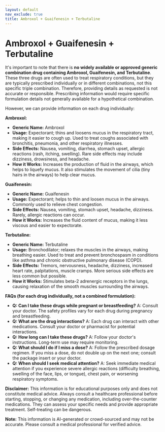 ```yaml
---
layout: default
nav_exclude: true
title: Ambroxol + Guaifenesin + Terbutaline
---
```


# Ambroxol + Guaifenesin + Terbutaline

It's important to note that there is **no widely available or approved generic combination drug containing Ambroxol, Guaifenesin, and Terbutaline**.  These three drugs are often used to treat respiratory conditions, but they are typically prescribed individually or in different combinations, not this specific triple combination.  Therefore, providing details as requested is not accurate or responsible.  Prescribing information would require specific formulation details not generally available for a hypothetical combination.

However, we can provide information on each drug individually:

**Ambroxol:**

* **Generic Name:** Ambroxol
* **Usage:**  Expectorant; thins and loosens mucus in the respiratory tract, making it easier to cough up.  Used to treat coughs associated with bronchitis, pneumonia, and other respiratory illnesses.
* **Side Effects:** Nausea, vomiting, diarrhea, stomach upset, allergic reactions (rash, itching, swelling).  Rare side effects may include dizziness, drowsiness, and headache.
* **How it Works:**  Increases the production of fluid in the airways, which helps to liquefy mucus.  It also stimulates the movement of cilia (tiny hairs in the airways) to help clear mucus.

**Guaifenesin:**

* **Generic Name:** Guaifenesin
* **Usage:** Expectorant; helps to thin and loosen mucus in the airways. Commonly used to relieve chest congestion.
* **Side Effects:** Nausea, vomiting, stomach upset, headache, dizziness.  Rarely, allergic reactions can occur.
* **How it Works:**  Increases the fluid content of mucus, making it less viscous and easier to expectorate.

**Terbutaline:**

* **Generic Name:** Terbutaline
* **Usage:** Bronchodilator; relaxes the muscles in the airways, making breathing easier.  Used to treat and prevent bronchospasm in conditions like asthma and chronic obstructive pulmonary disease (COPD).
* **Side Effects:** Tremors, nervousness, headache, dizziness, increased heart rate, palpitations, muscle cramps.  More serious side effects are less common but possible.
* **How it Works:**  Stimulates beta-2 adrenergic receptors in the lungs, causing relaxation of the smooth muscles surrounding the airways.


**FAQs (for each drug individually, not a combined formulation):**

* **Q: Can I take these drugs while pregnant or breastfeeding?** A: Consult your doctor.  The safety profiles vary for each drug during pregnancy and breastfeeding.
* **Q: What are the drug interactions?** A: Each drug can interact with other medications. Consult your doctor or pharmacist for potential interactions.
* **Q: How long can I take these drugs?** A: Follow your doctor's instructions.  Long-term use may require monitoring.
* **Q: What should I do if I miss a dose?** A: Follow the prescribed dosage regimen. If you miss a dose, do not double up on the next one; consult the package insert or your doctor.
* **Q: When should I seek medical attention?** A: Seek immediate medical attention if you experience severe allergic reactions (difficulty breathing, swelling of the face, lips, or tongue), chest pain, or worsening respiratory symptoms.


**Disclaimer:** This information is for educational purposes only and does not constitute medical advice.  Always consult a healthcare professional before starting, stopping, or changing any medication, including over-the-counter medications.  They can assess your specific needs and provide appropriate treatment.  Self-treating can be dangerous.


**Note:** This information is AI-generated or crowd-sourced and may not be accurate. Please consult a medical professional for verified advice.